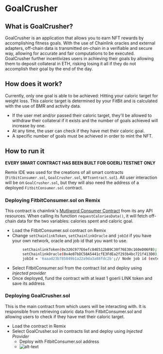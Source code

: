 # GoalCrusher

## What is GoalCrusher?
GoalCrusher is an application that allows you to earn NFT rewards by accomplishing fitness goals. With the use of Chainlink oracles and external adapters, off-chain data is transmitted on-chain in a verifiable and secure way, allowing for accurate and fair computations to be executed. GoalCrusher further incentivizes users in achieving their goals by allowing them to deposit collateral in ETH, risking losing it all if they do not accomplish their goal by the end of the day. 

## How does it work?
Currently, only one goal is able to be achieved: Hitting your caloric target for weight loss. This caloric target is determined by your FitBit and is calculated with the use of BMR and activity data.

- If the user met and/or passed their caloric target, they'll be allowed to withdraw their collateral if it exists and the number of goals achieved will increase by one. 
- At any time, the user can check if they have met their caloric goal.
- A specific number of goals must be achieved in order to mint the NFT. 

## How to run it

**EVERY SMART CONTRACT HAS BEEN BUILT FOR GOERLI TESTNET ONLY**

Remix IDE was used for the creations of all smart contracts (`FitbitConsumer.sol`, `GoalCrusher.sol`, `NFTcontract.sol`). 
All user interaction will be on `GoalCrusher.sol`, but they will also need the address of a deployed `FitbitConsumer.sol` contract. 

### Deploying FitbitConsumer.sol on Remix
This contract is chainlink's [Mutliword Consumer Contract](https://docs.chain.link/any-api/get-request/examples/multi-variable-responses) from its any API resources. When calling its function `requestCaloriesData()`, it will fetch off-chain data for the two variables: calories spent and caloric goal.
- Load the FitbitConsumer.sol contract on Remix
- Change `setChainlinkToken`, `setChainlinkOracle` and `jobId` if you have your own network, oracle and job id that you want to use. 
```bash
        setChainlinkToken(0x326C977E6efc84E512bB9C30f76E30c160eD06FB); //Goerli LINK
        setChainlinkOracle(0x4e07bDC58A5441cfE3FdEa2f293b4bc721f413D0); // Operator.sol address
        jobId = '6aaad23b785849b1a22a9da3a88fdc2b';// Node job id (external adapter)
```
- Select FitbitConsumer.sol from the contract list and deploy using *injected provider*
- Once deployed, fund the contract with at least 1 goerli LINK token and save its address

### Deploying GoalCrusher.sol

This is the main contract from which users will be interacting with. It is responsible from retrieving caloric data from FitbitConsumer.sol and allowing users to check if they have met their caloric target. 

- Load the contract in Remix
- Select GoalCrusher.sol in contracts list and deploy using *Injected Provider*
  - Deploy with FitbitConsumer.sol address
  - ![alt-text](https://i.ibb.co/51CzBCs/Capture.png)
